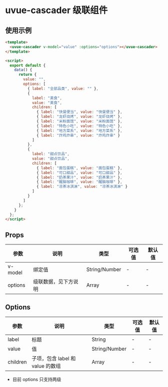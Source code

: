 # uvue-cascader 级联组件

## 使用示例

```html
<template>
  <uvue-cascader v-model="value" :options="options"></uvue-cascader>
</template>

<script>
  export default {
    data() {
      return {
        value: "",
        options: [
          { label: "全部品类", value: "" },
          {
            label: "美食",
            value: "美食",
            children: [
              { label: "快餐便当", value: "快餐便当" },
              { label: "龙虾烧烤", value: "龙虾烧烤" },
              { label: "米粉面馆", value: "米粉面馆" },
              { label: "特色小吃", value: "特色小吃" },
              { label: "地方菜系", value: "地方菜系" },
              { label: "炸鸡炸串", value: "炸鸡炸串" }
            ]
          },
          {
            label: "甜点饮品",
            value: "甜点饮品",
            children: [
              { label: "面包蛋糕", value: "面包蛋糕" },
              { label: "可口甜品", value: "可口甜品" },
              { label: "奶茶果汁", value: "奶茶果汁" },
              { label: "醒脑咖啡", value: "醒脑咖啡" },
              { label: "凉茶冰淇淋", value: "凉茶冰淇淋" }
            ]
          }
        ]
      };
    }
  };
</script>
```

## Props

| 参数    | 说明                 | 类型          | 可选值 | 默认值 |
| ------- | -------------------- | ------------- | ------ | ------ |
| v-model | 绑定值               | String/Number | -      | -      |
| options | 级联数据，见下方说明 | Array         | -      | -      |

## Options

| 参数     | 说明                             | 类型          | 可选值 | 默认值 |
| -------- | -------------------------------- | ------------- | ------ | ------ |
| label    | 标题                             | String        | -      | -      |
| value    | 值                               | String/Number | -      | -      |
| children | 子项，包含 label 和 value 的数组 | Array         | -      | -      |

- 目前 options 只支持两级
